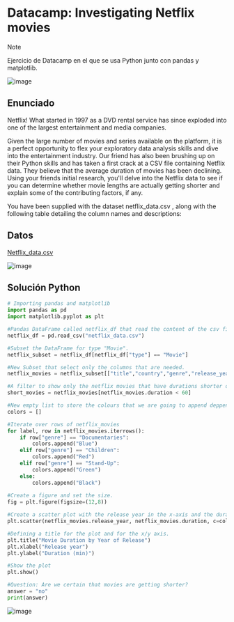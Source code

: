 <h1>Datacamp: Investigating Netflix movies</h1>

> [!NOTE]
> Ejercicio de Datacamp en el que se usa Python junto con pandas y matplotlib.

![image](https://github.com/davidlopean/datacamp-investigating_netflix_movies/assets/141661643/3208bcf9-7347-4044-81fc-595387f49409)


## Enunciado

Netflix! What started in 1997 as a DVD rental service has since exploded into one of the largest entertainment and media companies.

Given the large number of movies and series available on the platform, it is a perfect opportunity to flex your exploratory data analysis skills and dive into the entertainment industry. Our friend has also been brushing up on their Python skills and has taken a first crack at a CSV file containing Netflix data. They believe that the average duration of movies has been declining. Using your friends initial research, you'll delve into the Netflix data to see if you can determine whether movie lengths are actually getting shorter and explain some of the contributing factors, if any.

You have been supplied with the dataset netflix_data.csv , along with the following table detailing the column names and descriptions:


## Datos
[Netflix_data.csv](https://github.com/davidlopean/datacamp-investigating_netflix_movies/blob/4d210b3901625c4015d04a5bac6f8410cfbb387c/netflix_data.csv)

![image](https://github.com/davidlopean/datacamp-investigating_netflix_movies/assets/141661643/09bf213d-f4a7-4cfb-a38b-bbe1b9d57371)

## Solución Python

```python
# Importing pandas and matplotlib
import pandas as pd
import matplotlib.pyplot as plt

#Pandas DataFrame called netflix_df that read the content of the csv file.
netflix_df = pd.read_csv("netflix_data.csv")

#Subset the DataFrame for type "Movie".
netflix_subset = netflix_df[netflix_df["type"] == "Movie"]

#New Subset that select only the columns that are needed.
netflix_movies = netflix_subset[["title","country","genre","release_year","duration"]]

#A filter to show only the netflix movies that have durations shorter of 60 minutes.
short_movies = netflix_movies[netflix_movies.duration < 60]

#New empty list to store the colours that we are going to append deppending of the genre column of each movie.
colors = []

#Iterate over rows of netflix_movies
for label, row in netflix_movies.iterrows():
    if row["genre"] == "Documentaries":
        colors.append("Blue")
    elif row["genre"] == "Children":
        colors.append("Red")
    elif row["genre"] == "Stand-Up":
        colors.append("Green")
    else:
        colors.append("Black")
               
#Create a figure and set the size.
fig = plt.figure(figsize=(12,8))

#Create a scatter plot with the release year in the x-axis and the duration in minutes in the y-axis.
plt.scatter(netflix_movies.release_year, netflix_movies.duration, c=colors)

#Defining a title for the plot and for the x/y axis.
plt.title("Movie Duration by Year of Release")
plt.xlabel("Release year")
plt.ylabel("Duration (min)")

#Show the plot
plt.show()

#Question: Are we certain that movies are getting shorter?
answer = "no"
print(answer)
```
![image](https://github.com/davidlopean/datacamp-investigating_netflix_movies/assets/141661643/44d168e3-bd42-469e-b8a3-8a0549dd9605)
